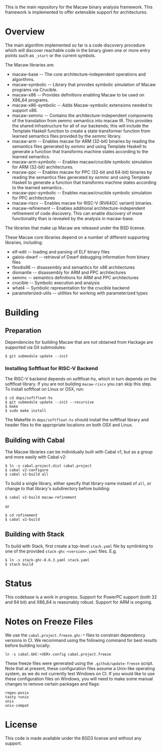 This is the main repository for the Macaw binary analysis framework.
This framework is implemented to offer extensible support for
architectures.

# Overview

The main algorithm implemented so far is a code discovery procedure
which will discover reachable code in the binary given one or more
entry points such as `_start` or the current symbols.

The Macaw libraries are:

* macaw-base -- The core architecture-independent operations and
  algorithms.
* macaw-symbolic -- Library that provides symbolic simulation of Macaw
  programs via Crucible.
* macaw-x86 -- Provides definitions enabling Macaw to be used on
  X86_64 programs.
* macaw-x86-symbolic -- Adds Macaw-symbolic extensions needed to
  support x86.
* macaw-semmc -- Contains the architecture-independent components of
  the translation from semmc semantics into macaw IR.  This provides
  the shared infrastructure for all of our backends; this will include
  the Template Haskell function to create a state transformer function
  from learned semantics files provided by the _semmc_ library.
* macaw-arm -- Enables macaw for ARM (32-bit) binaries by reading the
  semantics files generated by _semmc_ and using Template Haskell to
  generate a function that transforms machine states according to the
  learned semantics.
* macaw-arm-symbolic -- Enables macaw/crucible symbolic simulation for
  ARM (32-bit) architectures.
* macaw-ppc -- Enables macaw for PPC (32-bit and 64-bit) binaries by reading the
  semantics files generated by _semmc_ and using Template Haskell to
  generate a function that transforms machine states according to the
  learned semantics..
* macaw-ppc-symbolic -- Enables macaw/crucible symbolic simulation for
  PPC architectures
* macaw-riscv -- Enables macaw for RISC-V (RV64GC variant) binaries.
* macaw-refinement -- Enables additional architecture-independent
  refinement of code discovery.  This can enable discovery of more
  functionality than is revealed by the analysis in macaw-base.

The libraries that make up Macaw are released under the BSD license.

These Macaw core libraries depend on a number of different supporting libraries, including:

* elf-edit -- loading and parsing of ELF binary files
* galois-dwarf -- retrieval of Dwarf debugging information from binary files
* flexdis86 -- disassembly and semantics for x86 architectures
* dismantle -- disassembly for ARM and PPC architectures
* semmc -- semantics definitions for ARM and PPC architectures
* crucible -- Symbolic execution and analysis
* what4 -- Symbolic representation for the crucible backend
* parameterized-utils -- utilities for working with parameterized types

# Building

## Preparation

Dependencies for building Macaw that are not obtained from Hackage are
supported via Git submodules:

    $ git submodule update --init

### Installing Softfloat for RISC-V Backend

The RISC-V backend depends on softfloat-hs, which in turn depends on the
softfloat library.  If you are not building `macaw-riscv` you can skip this
step.  To install softfloat on Linux or OSX, run:
```shell
$ cd deps/softfloat-hs
$ git submodule update --init --recursive
$ make
$ sudo make install
```

The Makefile in `deps/softfloat-hs` should install the softfloat library and
header files to the appropriate locations on both OSX and Linux.

## Building with Cabal

The Macaw libraries can be individually built with Cabal v1, but as a
group and more easily with Cabal v2:

    $ ln -s cabal.project.dist cabal.project
    $ cabal v2-configure
    $ cabal v2-build all

To build a single library, either specify that library name instaed of
`all`, or change to that library's subdirectory before building:

    $ cabal v2-build macaw-refinement

 or

    $ cd refinement
    $ cabal v2-build

## Building with Stack

To build with Stack, first create a top-level `stack.yaml` file by
symlinking to one of the provided `stack-ghc-<version>.yaml`
files. E.g.

    $ ln -s stack-ghc-8.6.3.yaml stack.yaml
    $ stack build

# Status

This codebase is a work in progress.  Support for PowerPC support
(both 32 and 64 bit) and X86_64 is reasonably robust.  Support for ARM
is ongoing.

# Notes on Freeze Files

We use the `cabal.project.freeze.ghc-*` files to constrain dependency versions
in CI. We recommand using the following command for best results before building
locally:

```
ln -s cabal.GHC-<VER>.config cabal.project.freeze
```

These freeze files were generated using the `.github/update-freeze` script.
Note that at present, these configuration files assume a Unix-like operating
system, as we do not currently test Windows on CI. If you would like to use
these configuration files on Windows, you will need to make some manual changes
to remove certain packages and flags:

```
regex-posix
tasty +unix
unix
unix-compat
```

# License

This code is made available under the BSD3 license and without any support.
